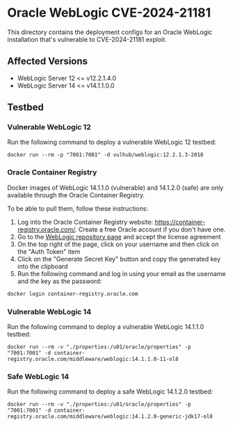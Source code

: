 # Oracle WebLogic CVE-2024-21181

This directory contains the deployment configs for an Oracle WebLogic
installation that's vulnerable to CVE-2024-21181 exploit.

## Affected Versions

-  WebLogic Server 12 <= v12.2.1.4.0
-  WebLogic Server 14 <= v14.1.1.0.0

## Testbed

### Vulnerable WebLogic 12
Run the following command to deploy a vulnerable WebLogic 12 testbed:
```
docker run --rm -p "7001:7001" -d vulhub/weblogic:12.2.1.3-2018
```

### Oracle Container Registry

Docker images of WebLogic 14.1.1.0 (vulnerable) and 14.1.2.0 (safe) are only available through the Oracle Container Registry.

To be able to pull them, follow these instructions:

1. Log into the Oracle Container Registry website: https://container-registry.oracle.com/. Create a free Oracle account if you don't have one.
2. Go to the [WebLogic repository page](https://container-registry.oracle.com/ords/ocr/ba/middleware/weblogic
) and accept the license agreement
3. On the top right of the page, click on your username and then click on the "Auth Token" item
4. Click on the "Generate Secret Key" button and copy the generated key into the clipboard
5. Run the following command and log in using your email as the username and the key as the password:
```sh
docker login container-registry.oracle.com
```

### Vulnerable WebLogic 14
Run the following command to deploy a vulnerable WebLogic 14.1.1.0 testbed:
```
docker run --rm -v "./properties:/u01/oracle/properties" -p "7001:7001" -d container-registry.oracle.com/middleware/weblogic:14.1.1.0-11-ol8
```

### Safe WebLogic 14
Run the following command to deploy a safe WebLogic 14.1.2.0 testbed:
```
docker run --rm -v "./properties:/u01/oracle/properties" -p "7001:7001" -d container-registry.oracle.com/middleware/weblogic:14.1.2.0-generic-jdk17-ol8
```